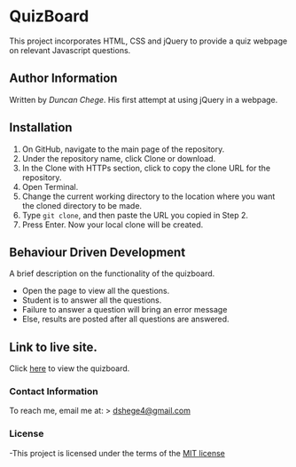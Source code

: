 # QuizBoard

This project incorporates HTML, CSS and jQuery to provide a quiz webpage on relevant
Javascript questions.

## Author Information
Written by *Duncan Chege*. His first attempt at using jQuery in a webpage.

## Installation

1. On GitHub, navigate to the main page of the repository.
2. Under the repository name, click Clone or download.
3. In the Clone with HTTPs section, click to copy the clone URL for the repository.
4. Open Terminal.
5. Change the current working directory to the location where you want the cloned directory to be made.
6. Type `git clone`, and then paste the URL you copied in Step 2.
7. Press Enter. Now your local clone will be created.

## Behaviour Driven Development
A brief description on the functionality of the quizboard.
* Open the page to view all the questions.
* Student is to answer all the questions.
* Failure to answer a question will bring an error message
* Else, results are posted after all questions are answered.

## Link to live site.
Click [here](https://dunyung1.github.io/quiz-work/) to view the quizboard.

### Contact Information

To reach me, email me at: > dshege4@gmail.com


### License

-This project is licensed under the terms of the [MIT license](https://github.com/dunyung1/Web-work/blob/master/MIT%20License)
